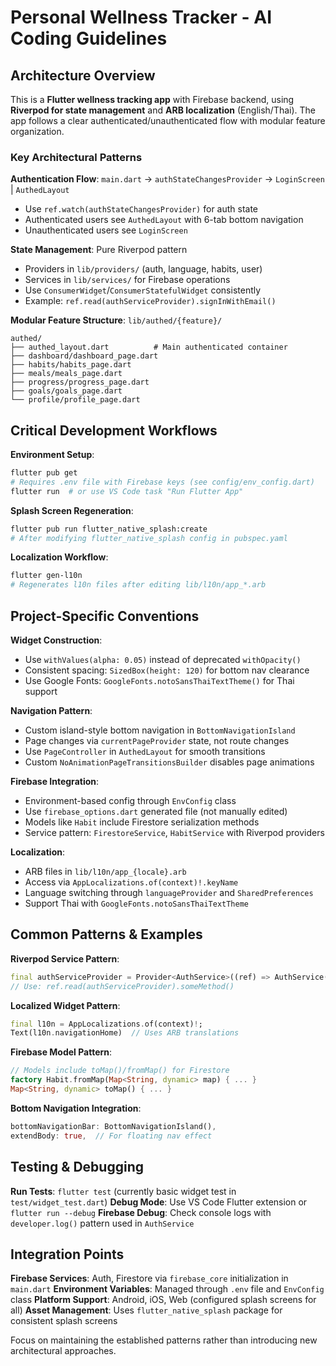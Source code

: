 # Personal Wellness Tracker - AI Coding Guidelines

## Architecture Overview

This is a **Flutter wellness tracking app** with Firebase backend, using **Riverpod for state management** and **ARB localization** (English/Thai). The app follows a clear authenticated/unauthenticated flow with modular feature organization.

### Key Architectural Patterns

**Authentication Flow**: `main.dart` → `authStateChangesProvider` → `LoginScreen` | `AuthedLayout`
- Use `ref.watch(authStateChangesProvider)` for auth state
- Authenticated users see `AuthedLayout` with 6-tab bottom navigation
- Unauthenticated users see `LoginScreen`

**State Management**: Pure Riverpod pattern
- Providers in `lib/providers/` (auth, language, habits, user)
- Services in `lib/services/` for Firebase operations
- Use `ConsumerWidget`/`ConsumerStatefulWidget` consistently
- Example: `ref.read(authServiceProvider).signInWithEmail()`

**Modular Feature Structure**: `lib/authed/{feature}/`
```
authed/
├── authed_layout.dart          # Main authenticated container
├── dashboard/dashboard_page.dart
├── habits/habits_page.dart
├── meals/meals_page.dart
├── progress/progress_page.dart
├── goals/goals_page.dart
└── profile/profile_page.dart
```

## Critical Development Workflows

**Environment Setup**:
```bash
flutter pub get
# Requires .env file with Firebase keys (see config/env_config.dart)
flutter run  # or use VS Code task "Run Flutter App"
```

**Splash Screen Regeneration**:
```bash
flutter pub run flutter_native_splash:create
# After modifying flutter_native_splash config in pubspec.yaml
```

**Localization Workflow**:
```bash
flutter gen-l10n
# Regenerates l10n files after editing lib/l10n/app_*.arb
```

## Project-Specific Conventions

**Widget Construction**:
- Use `withValues(alpha: 0.05)` instead of deprecated `withOpacity()`
- Consistent spacing: `SizedBox(height: 120)` for bottom nav clearance
- Use Google Fonts: `GoogleFonts.notoSansThaiTextTheme()` for Thai support

**Navigation Pattern**:
- Custom island-style bottom navigation in `BottomNavigationIsland`
- Page changes via `currentPageProvider` state, not route changes
- Use `PageController` in `AuthedLayout` for smooth transitions
- Custom `NoAnimationPageTransitionsBuilder` disables page animations

**Firebase Integration**:
- Environment-based config through `EnvConfig` class
- Use `firebase_options.dart` generated file (not manually edited)
- Models like `Habit` include Firestore serialization methods
- Service pattern: `FirestoreService`, `HabitService` with Riverpod providers

**Localization**:
- ARB files in `lib/l10n/app_{locale}.arb`
- Access via `AppLocalizations.of(context)!.keyName`
- Language switching through `languageProvider` and `SharedPreferences`
- Support Thai with `GoogleFonts.notoSansThaiTextTheme`

## Common Patterns & Examples

**Riverpod Service Pattern**:
```dart
final authServiceProvider = Provider<AuthService>((ref) => AuthService());
// Use: ref.read(authServiceProvider).someMethod()
```

**Localized Widget Pattern**:
```dart
final l10n = AppLocalizations.of(context)!;
Text(l10n.navigationHome)  // Uses ARB translations
```

**Firebase Model Pattern**:
```dart
// Models include toMap()/fromMap() for Firestore
factory Habit.fromMap(Map<String, dynamic> map) { ... }
Map<String, dynamic> toMap() { ... }
```

**Bottom Navigation Integration**:
```dart
bottomNavigationBar: BottomNavigationIsland(),
extendBody: true,  // For floating nav effect
```

## Testing & Debugging

**Run Tests**: `flutter test` (currently basic widget test in `test/widget_test.dart`)
**Debug Mode**: Use VS Code Flutter extension or `flutter run --debug`
**Firebase Debug**: Check console logs with `developer.log()` pattern used in `AuthService`

## Integration Points

**Firebase Services**: Auth, Firestore via `firebase_core` initialization in `main.dart`
**Environment Variables**: Managed through `.env` file and `EnvConfig` class
**Platform Support**: Android, iOS, Web (configured splash screens for all)
**Asset Management**: Uses `flutter_native_splash` package for consistent splash screens

Focus on maintaining the established patterns rather than introducing new architectural approaches.
